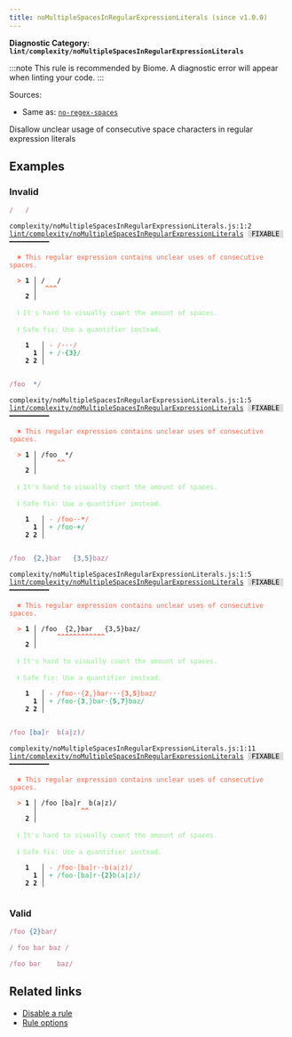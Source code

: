 ```yaml
---
title: noMultipleSpacesInRegularExpressionLiterals (since v1.0.0)
---
```


**Diagnostic Category: `lint/complexity/noMultipleSpacesInRegularExpressionLiterals`**

:::note
This rule is recommended by Biome. A diagnostic error will appear when linting your code.
:::

Sources: 
- Same as: <a href="https://eslint.org/docs/latest/rules/no-regex-spaces" target="_blank"><code>no-regex-spaces</code></a>

Disallow unclear usage of consecutive space characters in regular expression literals

## Examples

### Invalid

```jsx
/   /
```

<pre class="language-text"><code class="language-text">complexity/noMultipleSpacesInRegularExpressionLiterals.js:1:2 <a href="https://biomejs.dev/linter/rules/no-multiple-spaces-in-regular-expression-literals">lint/complexity/noMultipleSpacesInRegularExpressionLiterals</a> <span style="color: #000; background-color: #ddd;"> FIXABLE </span> ━━━━━━━━━━

<strong><span style="color: Tomato;">  </span></strong><strong><span style="color: Tomato;">✖</span></strong> <span style="color: Tomato;">This regular expression contains unclear uses of consecutive spaces.</span>
  
<strong><span style="color: Tomato;">  </span></strong><strong><span style="color: Tomato;">&gt;</span></strong> <strong>1 │ </strong>/   /
   <strong>   │ </strong> <strong><span style="color: Tomato;">^</span></strong><strong><span style="color: Tomato;">^</span></strong><strong><span style="color: Tomato;">^</span></strong>
    <strong>2 │ </strong>
  
<strong><span style="color: lightgreen;">  </span></strong><strong><span style="color: lightgreen;">ℹ</span></strong> <span style="color: lightgreen;">It's hard to visually count the amount of spaces.</span>
  
<strong><span style="color: lightgreen;">  </span></strong><strong><span style="color: lightgreen;">ℹ</span></strong> <span style="color: lightgreen;">Safe fix</span><span style="color: lightgreen;">: </span><span style="color: lightgreen;">Use a quantifier instead.</span>
  
    <strong>1</strong>  <strong> │ </strong><span style="color: Tomato;">-</span> <span style="color: Tomato;">/</span><span style="color: Tomato;"><span style="opacity: 0.8;"><strong>·</strong></span></span><span style="color: Tomato;"><span style="opacity: 0.8;"><strong>·</strong></span></span><span style="color: Tomato;"><span style="opacity: 0.8;"><strong>·</strong></span></span><span style="color: Tomato;">/</span>
      <strong>1</strong><strong> │ </strong><span style="color: MediumSeaGreen;">+</span> <span style="color: MediumSeaGreen;">/</span><span style="color: MediumSeaGreen;"><span style="opacity: 0.8;"><strong>·</strong></span></span><span style="color: MediumSeaGreen;"><strong>{</strong></span><span style="color: MediumSeaGreen;"><strong>3</strong></span><span style="color: MediumSeaGreen;"><strong>}</strong></span><span style="color: MediumSeaGreen;">/</span>
    <strong>2</strong> <strong>2</strong><strong> │ </strong>  
  
</code></pre>

```jsx
/foo  */
```

<pre class="language-text"><code class="language-text">complexity/noMultipleSpacesInRegularExpressionLiterals.js:1:5 <a href="https://biomejs.dev/linter/rules/no-multiple-spaces-in-regular-expression-literals">lint/complexity/noMultipleSpacesInRegularExpressionLiterals</a> <span style="color: #000; background-color: #ddd;"> FIXABLE </span> ━━━━━━━━━━

<strong><span style="color: Tomato;">  </span></strong><strong><span style="color: Tomato;">✖</span></strong> <span style="color: Tomato;">This regular expression contains unclear uses of consecutive spaces.</span>
  
<strong><span style="color: Tomato;">  </span></strong><strong><span style="color: Tomato;">&gt;</span></strong> <strong>1 │ </strong>/foo  */
   <strong>   │ </strong>    <strong><span style="color: Tomato;">^</span></strong><strong><span style="color: Tomato;">^</span></strong>
    <strong>2 │ </strong>
  
<strong><span style="color: lightgreen;">  </span></strong><strong><span style="color: lightgreen;">ℹ</span></strong> <span style="color: lightgreen;">It's hard to visually count the amount of spaces.</span>
  
<strong><span style="color: lightgreen;">  </span></strong><strong><span style="color: lightgreen;">ℹ</span></strong> <span style="color: lightgreen;">Safe fix</span><span style="color: lightgreen;">: </span><span style="color: lightgreen;">Use a quantifier instead.</span>
  
    <strong>1</strong>  <strong> │ </strong><span style="color: Tomato;">-</span> <span style="color: Tomato;">/</span><span style="color: Tomato;">f</span><span style="color: Tomato;">o</span><span style="color: Tomato;">o</span><span style="color: Tomato;"><span style="opacity: 0.8;"><strong>·</strong></span></span><span style="color: Tomato;"><span style="opacity: 0.8;"><strong>·</strong></span></span><span style="color: Tomato;"><strong>*</strong></span><span style="color: Tomato;">/</span>
      <strong>1</strong><strong> │ </strong><span style="color: MediumSeaGreen;">+</span> <span style="color: MediumSeaGreen;">/</span><span style="color: MediumSeaGreen;">f</span><span style="color: MediumSeaGreen;">o</span><span style="color: MediumSeaGreen;">o</span><span style="color: MediumSeaGreen;"><span style="opacity: 0.8;"><strong>·</strong></span></span><span style="color: MediumSeaGreen;"><strong>+</strong></span><span style="color: MediumSeaGreen;">/</span>
    <strong>2</strong> <strong>2</strong><strong> │ </strong>  
  
</code></pre>

```jsx
/foo  {2,}bar   {3,5}baz/
```

<pre class="language-text"><code class="language-text">complexity/noMultipleSpacesInRegularExpressionLiterals.js:1:5 <a href="https://biomejs.dev/linter/rules/no-multiple-spaces-in-regular-expression-literals">lint/complexity/noMultipleSpacesInRegularExpressionLiterals</a> <span style="color: #000; background-color: #ddd;"> FIXABLE </span> ━━━━━━━━━━

<strong><span style="color: Tomato;">  </span></strong><strong><span style="color: Tomato;">✖</span></strong> <span style="color: Tomato;">This regular expression contains unclear uses of consecutive spaces.</span>
  
<strong><span style="color: Tomato;">  </span></strong><strong><span style="color: Tomato;">&gt;</span></strong> <strong>1 │ </strong>/foo  {2,}bar   {3,5}baz/
   <strong>   │ </strong>    <strong><span style="color: Tomato;">^</span></strong><strong><span style="color: Tomato;">^</span></strong><strong><span style="color: Tomato;">^</span></strong><strong><span style="color: Tomato;">^</span></strong><strong><span style="color: Tomato;">^</span></strong><strong><span style="color: Tomato;">^</span></strong><strong><span style="color: Tomato;">^</span></strong><strong><span style="color: Tomato;">^</span></strong><strong><span style="color: Tomato;">^</span></strong><strong><span style="color: Tomato;">^</span></strong><strong><span style="color: Tomato;">^</span></strong><strong><span style="color: Tomato;">^</span></strong>
    <strong>2 │ </strong>
  
<strong><span style="color: lightgreen;">  </span></strong><strong><span style="color: lightgreen;">ℹ</span></strong> <span style="color: lightgreen;">It's hard to visually count the amount of spaces.</span>
  
<strong><span style="color: lightgreen;">  </span></strong><strong><span style="color: lightgreen;">ℹ</span></strong> <span style="color: lightgreen;">Safe fix</span><span style="color: lightgreen;">: </span><span style="color: lightgreen;">Use a quantifier instead.</span>
  
    <strong>1</strong>  <strong> │ </strong><span style="color: Tomato;">-</span> <span style="color: Tomato;">/</span><span style="color: Tomato;">f</span><span style="color: Tomato;">o</span><span style="color: Tomato;">o</span><span style="color: Tomato;"><span style="opacity: 0.8;"><strong>·</strong></span></span><span style="color: Tomato;"><span style="opacity: 0.8;"><strong>·</strong></span></span><span style="color: Tomato;">{</span><span style="color: Tomato;"><strong>2</strong></span><span style="color: Tomato;">,</span><span style="color: Tomato;">}</span><span style="color: Tomato;">b</span><span style="color: Tomato;">a</span><span style="color: Tomato;">r</span><span style="color: Tomato;"><span style="opacity: 0.8;"><strong>·</strong></span></span><span style="color: Tomato;"><span style="opacity: 0.8;"><strong>·</strong></span></span><span style="color: Tomato;"><span style="opacity: 0.8;"><strong>·</strong></span></span><span style="color: Tomato;">{</span><span style="color: Tomato;"><strong>3</strong></span><span style="color: Tomato;"><strong>,</strong></span><span style="color: Tomato;"><strong>5</strong></span><span style="color: Tomato;">}</span><span style="color: Tomato;">b</span><span style="color: Tomato;">a</span><span style="color: Tomato;">z</span><span style="color: Tomato;">/</span>
      <strong>1</strong><strong> │ </strong><span style="color: MediumSeaGreen;">+</span> <span style="color: MediumSeaGreen;">/</span><span style="color: MediumSeaGreen;">f</span><span style="color: MediumSeaGreen;">o</span><span style="color: MediumSeaGreen;">o</span><span style="color: MediumSeaGreen;"><span style="opacity: 0.8;"><strong>·</strong></span></span><span style="color: MediumSeaGreen;">{</span><span style="color: MediumSeaGreen;"><strong>3</strong></span><span style="color: MediumSeaGreen;">,</span><span style="color: MediumSeaGreen;">}</span><span style="color: MediumSeaGreen;">b</span><span style="color: MediumSeaGreen;">a</span><span style="color: MediumSeaGreen;">r</span><span style="color: MediumSeaGreen;"><span style="opacity: 0.8;"><strong>·</strong></span></span><span style="color: MediumSeaGreen;">{</span><span style="color: MediumSeaGreen;"><strong>5</strong></span><span style="color: MediumSeaGreen;"><strong>,</strong></span><span style="color: MediumSeaGreen;"><strong>7</strong></span><span style="color: MediumSeaGreen;">}</span><span style="color: MediumSeaGreen;">b</span><span style="color: MediumSeaGreen;">a</span><span style="color: MediumSeaGreen;">z</span><span style="color: MediumSeaGreen;">/</span>
    <strong>2</strong> <strong>2</strong><strong> │ </strong>  
  
</code></pre>

```jsx
/foo [ba]r  b(a|z)/
```

<pre class="language-text"><code class="language-text">complexity/noMultipleSpacesInRegularExpressionLiterals.js:1:11 <a href="https://biomejs.dev/linter/rules/no-multiple-spaces-in-regular-expression-literals">lint/complexity/noMultipleSpacesInRegularExpressionLiterals</a> <span style="color: #000; background-color: #ddd;"> FIXABLE </span> ━━━━━━━━━━

<strong><span style="color: Tomato;">  </span></strong><strong><span style="color: Tomato;">✖</span></strong> <span style="color: Tomato;">This regular expression contains unclear uses of consecutive spaces.</span>
  
<strong><span style="color: Tomato;">  </span></strong><strong><span style="color: Tomato;">&gt;</span></strong> <strong>1 │ </strong>/foo [ba]r  b(a|z)/
   <strong>   │ </strong>          <strong><span style="color: Tomato;">^</span></strong><strong><span style="color: Tomato;">^</span></strong>
    <strong>2 │ </strong>
  
<strong><span style="color: lightgreen;">  </span></strong><strong><span style="color: lightgreen;">ℹ</span></strong> <span style="color: lightgreen;">It's hard to visually count the amount of spaces.</span>
  
<strong><span style="color: lightgreen;">  </span></strong><strong><span style="color: lightgreen;">ℹ</span></strong> <span style="color: lightgreen;">Safe fix</span><span style="color: lightgreen;">: </span><span style="color: lightgreen;">Use a quantifier instead.</span>
  
    <strong>1</strong>  <strong> │ </strong><span style="color: Tomato;">-</span> <span style="color: Tomato;">/</span><span style="color: Tomato;">f</span><span style="color: Tomato;">o</span><span style="color: Tomato;">o</span><span style="color: Tomato;"><span style="opacity: 0.8;">·</span></span><span style="color: Tomato;">[</span><span style="color: Tomato;">b</span><span style="color: Tomato;">a</span><span style="color: Tomato;">]</span><span style="color: Tomato;">r</span><span style="color: Tomato;"><span style="opacity: 0.8;"><strong>·</strong></span></span><span style="color: Tomato;"><span style="opacity: 0.8;"><strong>·</strong></span></span><span style="color: Tomato;">b</span><span style="color: Tomato;">(</span><span style="color: Tomato;">a</span><span style="color: Tomato;">|</span><span style="color: Tomato;">z</span><span style="color: Tomato;">)</span><span style="color: Tomato;">/</span>
      <strong>1</strong><strong> │ </strong><span style="color: MediumSeaGreen;">+</span> <span style="color: MediumSeaGreen;">/</span><span style="color: MediumSeaGreen;">f</span><span style="color: MediumSeaGreen;">o</span><span style="color: MediumSeaGreen;">o</span><span style="color: MediumSeaGreen;"><span style="opacity: 0.8;">·</span></span><span style="color: MediumSeaGreen;">[</span><span style="color: MediumSeaGreen;">b</span><span style="color: MediumSeaGreen;">a</span><span style="color: MediumSeaGreen;">]</span><span style="color: MediumSeaGreen;">r</span><span style="color: MediumSeaGreen;"><span style="opacity: 0.8;"><strong>·</strong></span></span><span style="color: MediumSeaGreen;"><strong>{</strong></span><span style="color: MediumSeaGreen;"><strong>2</strong></span><span style="color: MediumSeaGreen;"><strong>}</strong></span><span style="color: MediumSeaGreen;">b</span><span style="color: MediumSeaGreen;">(</span><span style="color: MediumSeaGreen;">a</span><span style="color: MediumSeaGreen;">|</span><span style="color: MediumSeaGreen;">z</span><span style="color: MediumSeaGreen;">)</span><span style="color: MediumSeaGreen;">/</span>
    <strong>2</strong> <strong>2</strong><strong> │ </strong>  
  
</code></pre>

### Valid

```jsx
/foo {2}bar/
```

```jsx
/ foo bar baz /
```

```jsx
/foo bar	baz/
```

## Related links

- [Disable a rule](/linter/#disable-a-lint-rule)
- [Rule options](/linter/#rule-options)
